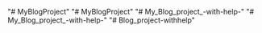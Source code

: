 "# MyBlogProject" 
"# MyBlogProject" 
"# My_Blog_project_-with-help-" 
"# My_Blog_project_-with-help-" 
"# Blog_project-withhelp" 
